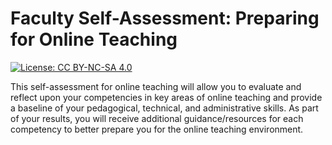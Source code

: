 # Faculty Self-Assessment: Preparing for Online Teaching

[![License: CC BY-NC-SA 4.0](https://img.shields.io/badge/License-CC%20BY--NC--SA%204.0-lightgrey.svg)](http://creativecommons.org/licenses/by-nc-sa/4.0/)

This self-assessment for online teaching will allow you to evaluate and reflect upon your competencies in key areas of online teaching and provide a baseline of your pedagogical, technical, and administrative skills. As part of your results, you will receive additional guidance/resources for each competency to better prepare you for the online teaching environment. 
